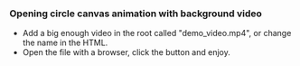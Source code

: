 ### Opening circle canvas animation with background video

- Add a big enough video in the root called "demo_video.mp4", or change the name in the HTML.
- Open the file with a browser, click the button and enjoy.
